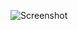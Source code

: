 ![Screenshot](https://raw.githubusercontent.com/Cryakl/Ultimate-RAT-Collection/refs/heads/main/Lithium/Lithium1.03/Screenshot.png)
